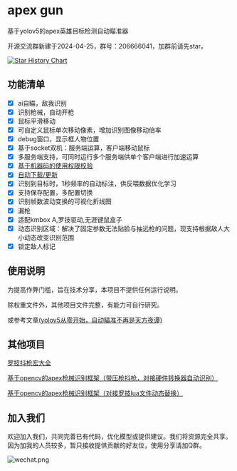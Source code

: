 # apex gun

基于yolov5的apex英雄目标检测自动瞄准器

开源交流群新建于2024-04-25，群号：206666041，加群前请先star。

[![Star History Chart](https://api.star-history.com/svg?repos=wdragondragon/apex-yolov5&type=Date)](https://star-history.com/#wdragondragon/apex-yolov5&Date)

## 功能清单

- [x] ai自瞄，敌我识别
- [x] 识别枪械，自动开枪
- [x] 鼠标平滑移动
- [x] 可自定义鼠标单次移动像素，增加识别图像移动倍率
- [x] debug窗口，显示框人物位置
- [x] 基于socket双机：服务端运算，客户端移动鼠标
- [x] 多服务端支持，可同时运行多个服务端供单个客户端进行加速运算
- [x] [基于机器码的使用权限校验](https://github.com/wdragondragon/apex_vaildate.git)
- [x] [自动下载/更新](https://github.com/wdragondragon/ag_auto_update.git)
- [x] 识别到目标时，1秒频率的自动标注，供反喂数据优化学习
- [x] 支持保存配置，多配置切换
- [x] 识别帧数波动变换的可视化折线图
- [x] 漏枪
- [x] 适配kmbox A,罗技驱动,无涯键鼠盒子
- [X] 动态识别区域：解决了固定参数无法贴脸与抽远枪的问题，现支持根据敌人大小动态改变识别范围
- [X] 锁定敌人标记

## 使用说明

为提高作弊门槛，旨在技术分享，本项目不提供任何运行说明。

除权重文件外，其他项目文件完整，有能力可自行研究。

或参考文章[(yolov5从零开始，自动瞄准不再是天方夜谭)](https://www.jianshu.com/p/84ad94250172)

## 其他项目
[罗技抖枪宏大全](https://github.com/wdragondragon/apex-shake-gun.git)

[基于opencv的apex枪械识别框架（带压枪抖枪，对接硬件转换器自动识别）](https://github.com/wdragondragon/ApexRecoils.git)

[基于opencv的apex枪械识别框架（对接罗技lua文件动态替换）](https://github.com/wdragondragon/ApexAutomaticGunSelection.git)

## 加入我们

欢迎加入我们，共同完善已有代码，优化模型或提供建议。我们将资源完全共享。因为加我的人员较多，暂只接收提供贡献的好友位，使用分享请加Q群。

![wechat.png](wechat.png)
